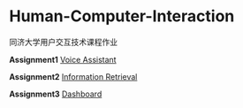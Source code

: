 # Human-Computer-Interaction
同济大学用户交互技术课程作业

**Assignment1**  [Voice Assistant](https://github.com/Kerr0220/Human-Computer-Interaction/tree/main/Assignment%201)

**Assignment2**  [Information Retrieval](https://github.com/Kerr0220/Human-Computer-Interaction/tree/main/Assignment%202)

**Assignment3**  [Dashboard](https://github.com/Kerr0220/Human-Computer-Interaction/tree/main/Assignment%203)
